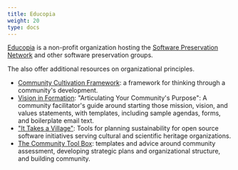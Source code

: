 ```yaml
---
title: Educopia
weight: 20
type: docs
---
```

[Educopia](https://educopia.org) is a non-profit organization hosting the [Software Preservation Network](../spn) and other software preservation groups.

The also offer additional resources on organizational principles.

* [Community Cultivation Framework](https://educopia.org/wp-content/uploads/2018/11/CommunityCultivationFieldGuide.pdf): a framework for thinking through a community's development.
* [Vision in Formation](https://educopia.org/wp-content/uploads/2021/03/Vision-in-Formation_-_Articulating-Your-Communitys-Purpose_-Facilitators-Guide_v5.pdf): "Articulating Your Community's Purpose": A community facilitator's guide around starting those mission, vision, and values statements, with templates, including sample agendas, forms, and boilerplate email text.
* ["It Takes a Village"](https://www.lyrasis.org/programs/Pages/IMLS-OSS.aspx): Tools for planning sustainability for open source software initiatives serving cultural and scientific heritage organizations.
* [The Community Tool Box](https://ctb.ku.edu/): templates and advice around community assessment, developing strategic plans and organizational structure, and building community.
